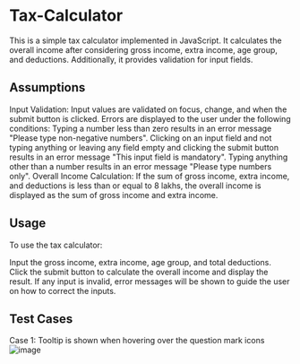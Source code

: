 # Tax-Calculator

This is a simple tax calculator implemented in JavaScript. It calculates the overall income after considering gross income, extra income, age group, and deductions. Additionally, it provides validation for input fields.

## Assumptions
Input Validation:
Input values are validated on focus, change, and when the submit button is clicked.
Errors are displayed to the user under the following conditions:
Typing a number less than zero results in an error message "Please type non-negative numbers".
Clicking on an input field and not typing anything or leaving any field empty and clicking the submit button results in an error message "This input field is mandatory".
Typing anything other than a number results in an error message "Please type numbers only".
Overall Income Calculation:
If the sum of gross income, extra income, and deductions is less than or equal to 8 lakhs, the overall income is displayed as the sum of gross income and extra income.

## Usage
To use the tax calculator:

Input the gross income, extra income, age group, and total deductions.
Click the submit button to calculate the overall income and display the result.
If any input is invalid, error messages will be shown to guide the user on how to correct the inputs.

## Test Cases
Case 1: Tooltip is shown when hovering over the question mark icons
![image](https://github.com/SheWe786/Tax-calculator/assets/116451611/122749db-be54-4310-bd55-130975248696)
